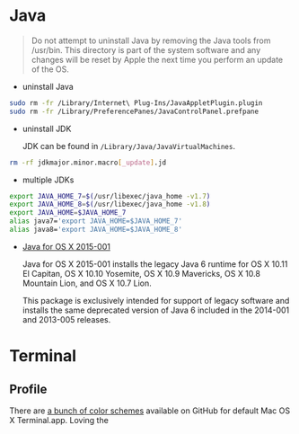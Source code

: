 # Java

> Do not attempt to uninstall Java by removing the Java tools from /usr/bin. This directory is part of the system software and any changes will be reset by Apple the next time you perform an update of the OS.

* uninstall Java

```sh
sudo rm -fr /Library/Internet\ Plug-Ins/JavaAppletPlugin.plugin 
sudo rm -fr /Library/PreferencePanes/JavaControlPanel.prefpane
```

* uninstall JDK

  JDK can be found in `/Library/Java/JavaVirtualMachines`.

```sh
rm -rf jdkmajor.minor.macro[_update].jd
```

* multiple JDKs

```sh
export JAVA_HOME_7=$(/usr/libexec/java_home -v1.7)
export JAVA_HOME_8=$(/usr/libexec/java_home -v1.8)
export JAVA_HOME=$JAVA_HOME_7
alias java7='export JAVA_HOME=$JAVA_HOME_7'
alias java8='export JAVA_HOME=$JAVA_HOME_8'
```

* [Java for OS X 2015-001](https://support.apple.com/kb/DL1572?viewlocale=en_US&locale=en_US)

  Java for OS X 2015-001 installs the legacy Java 6 runtime for OS X 10.11 El Capitan, OS X 10.10 Yosemite, OS X 10.9 Mavericks, OS X 10.8 Mountain Lion, and OS X 10.7 Lion.
  
  This package is exclusively intended for support of legacy software and installs the same deprecated version of Java 6 included in the 2014-001 and 2013-005 releases.

# Terminal

## Profile

There are [a bunch of color schemes](https://github.com/lysyi3m/osx-terminal-themes) available on GitHub for default Mac OS X Terminal.app.
Loving the 

